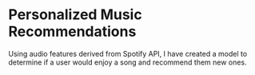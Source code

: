 # Personalized Music Recommendations
 Using audio features derived from Spotify API, I have created a model to determine if a user would enjoy a song and recommend them new ones.
